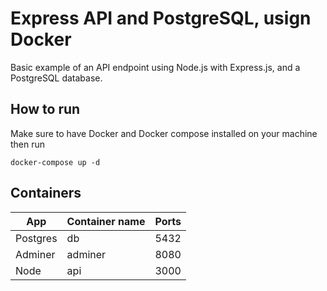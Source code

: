# Express API and PostgreSQL, usign Docker
Basic example of an API endpoint using Node.js with Express.js, and a PostgreSQL database.

## How to run
Make sure to have Docker and Docker compose installed on your machine then run
```
docker-compose up -d
```

## Containers
| App       | Container name | Ports |
| --------- | -------------- | ----- |
| Postgres  | db             | 5432  |
| Adminer   | adminer        | 8080  |
| Node      | api            | 3000  |

